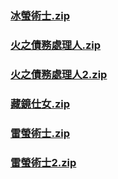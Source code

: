 ### [冰螢術士.zip](https://raw.githubusercontent.com/VaLueS6655/Genshin_Impact_Teleport/Raw/ManualCollectPoint%2FMonster%2FFatuiElite%2F%E5%86%B0%E8%9E%A2%E8%A1%93%E5%A3%AB.zip)

### [火之債務處理人.zip](https://raw.githubusercontent.com/VaLueS6655/Genshin_Impact_Teleport/Raw/ManualCollectPoint%2FMonster%2FFatuiElite%2F%E7%81%AB%E4%B9%8B%E5%82%B5%E5%8B%99%E8%99%95%E7%90%86%E4%BA%BA.zip)

### [火之債務處理人2.zip](https://raw.githubusercontent.com/VaLueS6655/Genshin_Impact_Teleport/Raw/ManualCollectPoint%2FMonster%2FFatuiElite%2F%E7%81%AB%E4%B9%8B%E5%82%B5%E5%8B%99%E8%99%95%E7%90%86%E4%BA%BA2.zip)

### [藏鏡仕女.zip](https://raw.githubusercontent.com/VaLueS6655/Genshin_Impact_Teleport/Raw/ManualCollectPoint%2FMonster%2FFatuiElite%2F%E8%97%8F%E9%8F%A1%E4%BB%95%E5%A5%B3.zip)

### [雷螢術士.zip](https://raw.githubusercontent.com/VaLueS6655/Genshin_Impact_Teleport/Raw/ManualCollectPoint%2FMonster%2FFatuiElite%2F%E9%9B%B7%E8%9E%A2%E8%A1%93%E5%A3%AB.zip)

### [雷螢術士2.zip](https://raw.githubusercontent.com/VaLueS6655/Genshin_Impact_Teleport/Raw/ManualCollectPoint%2FMonster%2FFatuiElite%2F%E9%9B%B7%E8%9E%A2%E8%A1%93%E5%A3%AB2.zip)

